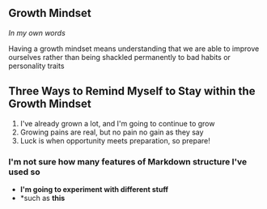 ## Growth Mindset

*In my own words*

Having a growth mindset means understanding that we are able to improve ourselves rather than being shackled permanently to bad habits or personality traits

## Three Ways to Remind Myself to Stay within the Growth Mindset
1. I've already grown a lot, and I'm going to continue to grow
2. Growing pains are real, but no pain no gain as they say
3. Luck is when opportunity meets preparation, so prepare!

### I'm not sure how many features of Markdown structure I've used so
* **I'm going to experiment with different stuff**
* *such as **this**
